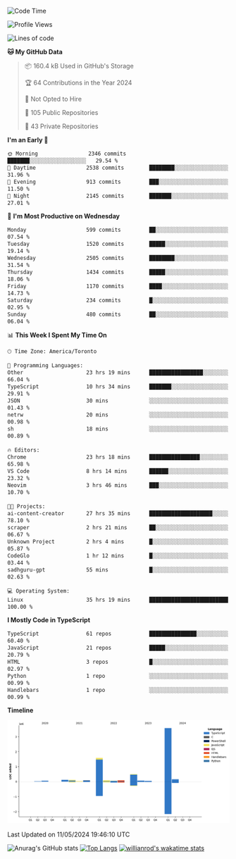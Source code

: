 <!--START_SECTION:waka-->
![Code Time](http://img.shields.io/badge/Code%20Time-1%2C546%20hrs%2016%20mins-blue)

![Profile Views](http://img.shields.io/badge/Profile%20Views-0-blue)

![Lines of code](https://img.shields.io/badge/From%20Hello%20World%20I%27ve%20Written-6.5%20million%20lines%20of%20code-blue)

**🐱 My GitHub Data** 

> 📦 160.4 kB Used in GitHub's Storage 
 > 
> 🏆 64 Contributions in the Year 2024
 > 
> 🚫 Not Opted to Hire
 > 
> 📜 105 Public Repositories 
 > 
> 🔑 43 Private Repositories 
 > 
**I'm an Early 🐤** 

```text
🌞 Morning                2346 commits        ███████░░░░░░░░░░░░░░░░░░   29.54 % 
🌆 Daytime                2538 commits        ████████░░░░░░░░░░░░░░░░░   31.96 % 
🌃 Evening                913 commits         ███░░░░░░░░░░░░░░░░░░░░░░   11.50 % 
🌙 Night                  2145 commits        ███████░░░░░░░░░░░░░░░░░░   27.01 % 
```
📅 **I'm Most Productive on Wednesday** 

```text
Monday                   599 commits         ██░░░░░░░░░░░░░░░░░░░░░░░   07.54 % 
Tuesday                  1520 commits        █████░░░░░░░░░░░░░░░░░░░░   19.14 % 
Wednesday                2505 commits        ████████░░░░░░░░░░░░░░░░░   31.54 % 
Thursday                 1434 commits        █████░░░░░░░░░░░░░░░░░░░░   18.06 % 
Friday                   1170 commits        ████░░░░░░░░░░░░░░░░░░░░░   14.73 % 
Saturday                 234 commits         █░░░░░░░░░░░░░░░░░░░░░░░░   02.95 % 
Sunday                   480 commits         ██░░░░░░░░░░░░░░░░░░░░░░░   06.04 % 
```


📊 **This Week I Spent My Time On** 

```text
🕑︎ Time Zone: America/Toronto

💬 Programming Languages: 
Other                    23 hrs 19 mins      █████████████████░░░░░░░░   66.04 % 
TypeScript               10 hrs 34 mins      ███████░░░░░░░░░░░░░░░░░░   29.91 % 
JSON                     30 mins             ░░░░░░░░░░░░░░░░░░░░░░░░░   01.43 % 
netrw                    20 mins             ░░░░░░░░░░░░░░░░░░░░░░░░░   00.98 % 
sh                       18 mins             ░░░░░░░░░░░░░░░░░░░░░░░░░   00.89 % 

🔥 Editors: 
Chrome                   23 hrs 18 mins      ████████████████░░░░░░░░░   65.98 % 
VS Code                  8 hrs 14 mins       ██████░░░░░░░░░░░░░░░░░░░   23.32 % 
Neovim                   3 hrs 46 mins       ███░░░░░░░░░░░░░░░░░░░░░░   10.70 % 

🐱‍💻 Projects: 
ai-content-creator       27 hrs 35 mins      ████████████████████░░░░░   78.10 % 
scraper                  2 hrs 21 mins       ██░░░░░░░░░░░░░░░░░░░░░░░   06.67 % 
Unknown Project          2 hrs 4 mins        █░░░░░░░░░░░░░░░░░░░░░░░░   05.87 % 
CodeGlo                  1 hr 12 mins        █░░░░░░░░░░░░░░░░░░░░░░░░   03.44 % 
sadhguru-gpt             55 mins             █░░░░░░░░░░░░░░░░░░░░░░░░   02.63 % 

💻 Operating System: 
Linux                    35 hrs 19 mins      █████████████████████████   100.00 % 
```

**I Mostly Code in TypeScript** 

```text
TypeScript               61 repos            ███████████████░░░░░░░░░░   60.40 % 
JavaScript               21 repos            █████░░░░░░░░░░░░░░░░░░░░   20.79 % 
HTML                     3 repos             █░░░░░░░░░░░░░░░░░░░░░░░░   02.97 % 
Python                   1 repo              ░░░░░░░░░░░░░░░░░░░░░░░░░   00.99 % 
Handlebars               1 repo              ░░░░░░░░░░░░░░░░░░░░░░░░░   00.99 % 
```



**Timeline**

![Lines of Code chart](https://raw.githubusercontent.com/wise-introvert/wise-introvert/master/assets/bar_graph.png)


 Last Updated on 11/05/2024 19:46:10 UTC
<!--END_SECTION:waka-->

![Anurag's GitHub stats](https://github-readme-stats.vercel.app/api?username=wise-introvert&count_private=true&show_icons=true)
[![Top Langs](https://github-readme-stats.vercel.app/api/top-langs/?username=wise-introvert&langs_count=10)](https://github.com/anuraghazra/github-readme-stats)
[![willianrod's wakatime stats](https://github-readme-stats.vercel.app/api/wakatime?username=wiseintrovert)](https://github.com/anuraghazra/github-readme-stats)
